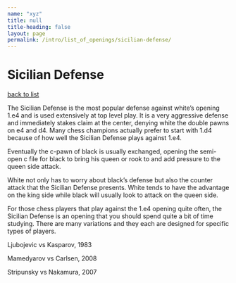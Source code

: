 ```yaml
---
name: "xyz"
title: null
title-heading: false
layout: page
permalink: /intro/list_of_openings/sicilian-defense/
---
```


# Sicilian Defense

[back to list](../../list_of_openings)



The Sicilian Defense is the most popular defense against white’s opening 1.e4 and is used extensively at top level play. It is a very aggressive defense and immediately stakes claim at the center, denying white the double pawns on e4 and d4. Many chess champions actually prefer to start with 1.d4 because of how well the Sicilian Defense plays against 1.e4.

Eventually the c-pawn of black is usually exchanged, opening the semi-open c file for black to bring his queen or rook to and add pressure to the queen side attack.

White not only has to worry about black’s defense but also the counter attack that the Sicilian Defense presents. White tends to have the advantage on the king side while black will usually look to attack on the queen side.

For those chess players that play against the 1.e4 opening quite often, the Sicilian Defense is an opening that you should spend quite a bit of time studying. There are many variations and they each are designed for specific types of players.

 






Ljubojevic vs Kasparov, 1983

Mamedyarov vs Carlsen, 2008

Stripunsky vs Nakamura, 2007
